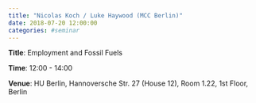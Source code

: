 ```yaml
---
title: "Nicolas Koch / Luke Haywood (MCC Berlin)"
date: 2018-07-20 12:00:00
categories: #seminar
---
```


**Title**: Employment and Fossil Fuels  

**Time**: 12:00 - 14:00  

**Venue**: HU Berlin, Hannoversche Str. 27 (House 12), Room 1.22, 1st Floor, Berlin
